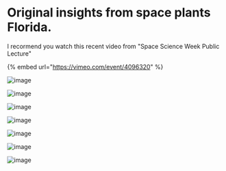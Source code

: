 # Original insights from space plants Florida.

I recormend you watch this recent video from "Space Science Week Public Lecture"&#x20;

{% embed url="https://vimeo.com/event/4096320" %}

![image](https://github.com/dr-richard-barker/Lunar\_regolith\_AWG/assets/8679982/d4b1c96e-d238-4dad-aa81-237d12262e3d)

![image](https://github.com/dr-richard-barker/Lunar\_regolith\_AWG/assets/8679982/57202b4b-98a3-48c2-b795-57d3f073cfa1)

![image](https://github.com/dr-richard-barker/Lunar\_regolith\_AWG/assets/8679982/78d2f005-8d59-4d71-b2ae-b6640133d80c)

![image](https://github.com/dr-richard-barker/Lunar\_regolith\_AWG/assets/8679982/31472b8f-524c-495a-a503-25d0ab1a1641)

![image](https://github.com/dr-richard-barker/Lunar\_regolith\_AWG/assets/8679982/0f0c0f7c-a51e-4d28-8537-763cef8b700d)

![image](https://github.com/dr-richard-barker/Lunar\_regolith\_AWG/assets/8679982/4b354031-947a-417a-a33b-af526b824510)

![image](https://github.com/dr-richard-barker/Lunar\_regolith\_AWG/assets/8679982/81772ac2-84ba-439e-8304-7bcf62685309)
